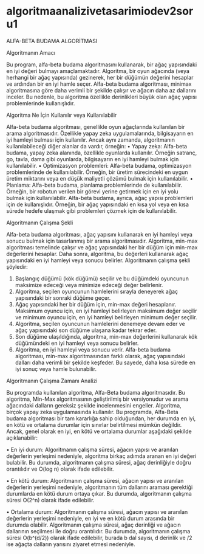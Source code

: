 # algoritmaanalizivetasarimiodev2soru1
ALFA-BETA BUDAMA ALGORİTMASI


Algoritmanın Amacı


Bu program, alfa-beta budama algoritmasını kullanarak, bir ağaç yapısındaki en iyi değeri bulmayı amaçlamaktadır. Algoritma, bir oyun ağacında (veya herhangi bir ağaç yapısında) gezinerek, her bir düğümün değerini hesaplar ve ardından bir en iyi hamle seçer. Alfa-beta budama algoritması, minimax algoritmasına göre daha verimli bir şekilde çalışır ve ağacın daha az dallarını inceler. Bu nedenle, bu algoritma özellikle derinlikleri büyük olan ağaç yapısı problemlerinde kullanışlıdır.



Algoritma Ne İçin Kullanılır veya Kullanılabilir



Alfa-beta budama algoritması, genellikle oyun ağaçlarında kullanılan bir arama algoritmasıdır. Özellikle yapay zeka uygulamalarında, bilgisayarın en iyi hamleyi bulması için kullanılır. Ancak aynı zamanda, algoritmanın kullanılabileceği diğer alanlar da vardır, örneğin:
•	Yapay zeka: Alfa-beta budama, yapay zeka alanında, özellikle oyunlarda kullanılır. Örneğin satranç, go, tavla, dama gibi oyunlarda, bilgisayarın en iyi hamleyi bulmak için kullanılabilir.
•	Optimizasyon problemleri: Alfa-beta budama, optimizasyon problemlerinde de kullanılabilir. Örneğin, bir üretim sürecindeki en uygun üretim miktarını veya en düşük maliyetli çözümü bulmak için kullanılabilir.
•	Planlama: Alfa-beta budama, planlama problemlerinde de kullanılabilir. Örneğin, bir robotun verilen bir görevi yerine getirmek için en iyi yolu bulmak için kullanılabilir.
Alfa-beta budama, ayrıca, ağaç yapısı problemleri için de kullanışlıdır. Örneğin, bir ağaç yapısındaki en kısa yol veya en kısa sürede hedefe ulaşmak gibi problemleri çözmek için de kullanılabilir.



Algoritmanın Çalışma Şekli



Alfa-beta budama algoritması, ağaç yapısını kullanarak en iyi hamleyi veya sonucu bulmak için tasarlanmış bir arama algoritmasıdır. Algoritma, min-max algoritması temelinde çalışır ve ağaç yapısındaki her bir düğüm için min-max değerlerini hesaplar. Daha sonra, algoritma, bu değerleri kullanarak ağaç yapısındaki en iyi hamleyi veya sonucu belirler.
Algoritmanın çalışma şekli şöyledir:
1.	Başlangıç düğümü (kök düğümü) seçilir ve bu düğümdeki oyuncunun maksimize edeceği veya minimize edeceği değer belirlenir.
2.	Algoritma, seçilen oyuncunun hamlelerini sırayla deneyerek ağaç yapısındaki bir sonraki düğüme geçer.
3.	Ağaç yapısındaki her bir düğüm için, min-max değeri hesaplanır. Maksimum oyuncu için, en iyi hamleyi belirleyen maksimum değer seçilir ve minimum oyuncu için, en iyi hamleyi belirleyen minimum değer seçilir.
4.	Algoritma, seçilen oyuncunun hamlelerini denemeye devam eder ve ağaç yapısındaki son düğüme ulaşana kadar tekrar eder.
5.	Son düğüme ulaşıldığında, algoritma, min-max değerlerini kullanarak kök düğümündeki en iyi hamleyi veya sonucu belirler.
6.	Algoritma, en iyi hamleyi veya sonucu verir.
Alfa-beta budama algoritması, min-max algoritmasından farklı olarak, ağaç yapısındaki dalları daha verimli bir şekilde keşfeder. Bu sayede, daha kısa sürede en iyi sonuç veya hamle bulunabilir.



Algoritmanın Çalışma Zamanı Analizi



Bu programda kullanılan algoritma, Alfa-Beta budama algoritmasıdır. Bu algoritma, Min-Max algoritmasının geliştirilmiş bir versiyonudur ve arama ağacındaki dalların gereksiz şekilde incelenmesini engeller. Algoritma, birçok yapay zeka uygulamasında kullanılır.
Bu programda, Alfa-Beta budama algoritması bir tam kararlığa sahip olduğundan, her durumda en iyi, en kötü ve ortalama durumlar için sınırlar belirtilmesi mümkün değildir. Ancak, genel olarak en iyi, en kötü ve ortalama durumlar aşağıdaki şekilde açıklanabilir:

•	En iyi durum: Algoritmanın çalışma süresi, ağacın yapısı ve aranılan değerlerin yerleşimi nedeniyle, algoritma birkaç adımda aranan en iyi değeri bulabilir. Bu durumda, algoritmanın çalışma süresi, ağaç derinliğiyle doğru orantılıdır ve O(log n) olarak ifade edilebilir.

•	En kötü durum: Algoritmanın çalışma süresi, ağacın yapısı ve aranılan değerlerin yerleşimi nedeniyle, algoritmanın tüm dallarını araması gerektiği durumlarda en kötü durum ortaya çıkar. Bu durumda, algoritmanın çalışma süresi O(2^n) olarak ifade edilebilir.

•	Ortalama durum: Algoritmanın çalışma süresi, ağacın yapısı ve aranılan değerlerin yerleşimi nedeniyle, en iyi ve en kötü durum arasında bir durumda olabilir. Algoritmanın çalışma süresi, ağaç derinliği ve ağacın dallarının seçilmesi ile doğru orantılıdır. Bu durumda, algoritmanın çalışma süresi O(b^(d/2)) olarak ifade edilebilir, burada b dal sayısı, d derinlik ve /2 ise ağaçta dalların yarısını ziyaret etmesi nedeniyle.



